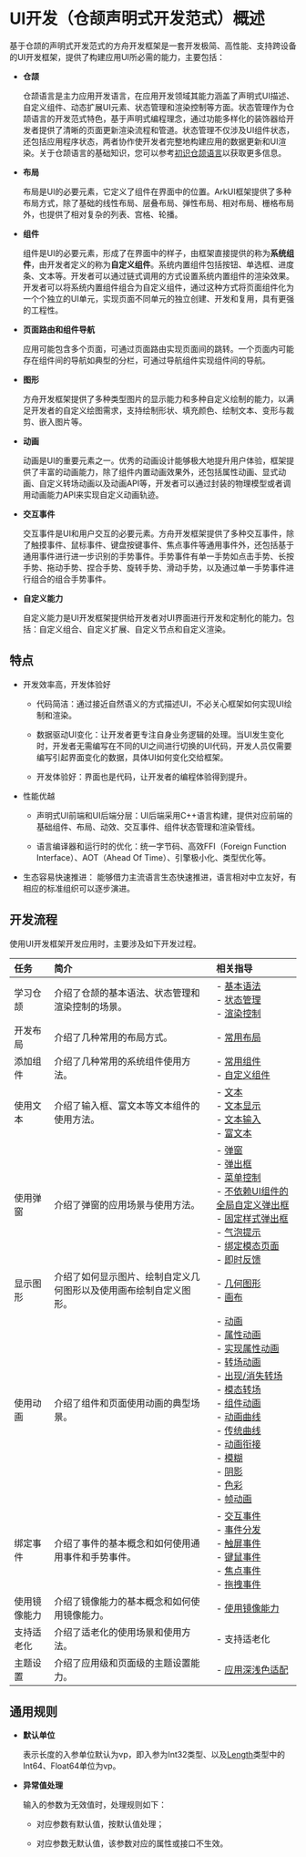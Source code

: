 # UI开发（仓颉声明式开发范式）概述

基于仓颉的声明式开发范式的方舟开发框架是一套开发极简、高性能、支持跨设备的UI开发框架，提供了构建应用UI所必需的能力，主要包括：

- **仓颉**

  仓颉语言是主力应用开发语言，在应用开发领域其能力涵盖了声明式UI描述、自定义组件、动态扩展UI元素、状态管理和渲染控制等方面。状态管理作为仓颉语言的开发范式特色，基于声明式编程理念，通过功能多样化的装饰器给开发者提供了清晰的页面更新渲染流程和管道。状态管理不仅涉及UI组件状态，还包括应用程序状态，两者协作使开发者完整地构建应用的数据更新和UI渲染。关于仓颉语言的基础知识，您可以参考[初识仓颉语言](https://developer.huawei.com/consumer/cn/doc/cangjie-guides-V5/basic-V5)以获取更多信息。

- **布局**

  布局是UI的必要元素，它定义了组件在界面中的位置。ArkUI框架提供了多种布局方式，除了基础的线性布局、层叠布局、弹性布局、相对布局、栅格布局外，也提供了相对复杂的列表、宫格、轮播。

- **组件**

  组件是UI的必要元素，形成了在界面中的样子，由框架直接提供的称为**系统组件**，由开发者定义的称为**自定义组件**。系统内置组件包括按钮、单选框、进度条、文本等。开发者可以通过链式调用的方式设置系统内置组件的渲染效果。开发者可以将系统内置组件组合为自定义组件，通过这种方式将页面组件化为一个个独立的UI单元，实现页面不同单元的独立创建、开发和复用，具有更强的工程性。

- **页面路由和组件导航**

  应用可能包含多个页面，可通过页面路由实现页面间的跳转。一个页面内可能存在组件间的导航如典型的分栏，可通过导航组件实现组件间的导航。

- **图形**

  方舟开发框架提供了多种类型图片的显示能力和多种自定义绘制的能力，以满足开发者的自定义绘图需求，支持绘制形状、填充颜色、绘制文本、变形与裁剪、嵌入图片等。

- **动画**

  动画是UI的重要元素之一。优秀的动画设计能够极大地提升用户体验，框架提供了丰富的动画能力，除了组件内置动画效果外，还包括属性动画、显式动画、自定义转场动画以及动画API等，开发者可以通过封装的物理模型或者调用动画能力API来实现自定义动画轨迹。

- **交互事件**

  交互事件是UI和用户交互的必要元素。方舟开发框架提供了多种交互事件，除了触摸事件、鼠标事件、键盘按键事件、焦点事件等通用事件外，还包括基于通用事件进行进一步识别的手势事件。手势事件有单一手势如点击手势、长按手势、拖动手势、捏合手势、旋转手势、滑动手势，以及通过单一手势事件进行组合的组合手势事件。

- **自定义能力**

  自定义能力是UI开发框架提供给开发者对UI界面进行开发和定制化的能力。包括：自定义组合、自定义扩展、自定义节点和自定义渲染。

## 特点

- 开发效率高，开发体验好

    - 代码简洁：通过接近自然语义的方式描述UI，不必关心框架如何实现UI绘制和渲染。

    - 数据驱动UI变化：让开发者更专注自身业务逻辑的处理。当UI发生变化时，开发者无需编写在不同的UI之间进行切换的UI代码，开发人员仅需要编写引起界面变化的数据，具体UI如何变化交给框架。

    - 开发体验好：界面也是代码，让开发者的编程体验得到提升。

- 性能优越

    - 声明式UI前端和UI后端分层：UI后端采用C++语言构建，提供对应前端的基础组件、布局、动效、交互事件、组件状态管理和渲染管线。

    - 语言编译器和运行时的优化：统一字节码、高效FFI（Foreign Function Interface）、AOT（Ahead Of Time）、引擎极小化、类型优化等。

- 生态容易快速推进：
  能够借力主流语言生态快速推进，语言相对中立友好，有相应的标准组织可以逐步演进。

## 开发流程

使用UI开发框架开发应用时，主要涉及如下开发过程。

| 任务          | 简介                                  | 相关指导                                     |
| :----------- | :----------------------------------- | :---------------------------------------- |
|学习仓颉|介绍了仓颉的基本语法、状态管理和渲染控制的场景。| - [基本语法](./paradigm/cj-basic-syntax-overview.md)<br> - [状态管理](./state_management/cj-state-management-overview.md)<br> - [渲染控制](./rendering_control/cj-rendering-control-overview.md)|
| 开发布局| 介绍了几种常用的布局方式。| - [常用布局](./cj-layout-development-overview.md)<br/> |
| 添加组件| 介绍了几种常用的系统组件使用方法。 | - [常用组件](cj-common-components-button.md)<br/> - [自定义组件](./paradigm/cj-create-custom-components.md)|
| 使用文本 | 介绍了输入框、富文本等文本组件的使用方法。| - [文本](cj-text-introduction.md)<br/>- [文本显示](cj-common-components-text-display.md) <br/>- [文本输入](cj-common-components-text-input.md)<br/> - [富文本](./cj-common-components-richeditor.md)<br>|
| 使用弹窗 | 介绍了弹窗的应用场景与使用方法。 | - [弹窗](cj-dialog-overview.md)<br/>- [弹出框](cj-dialog-base-overview.md)<br> - [菜单控制](./cj-popup-and-menu-components-menu.md)<br/>- [不依赖UI组件的全局自定义弹出框](cj-uicontext-custom-dialog.md)<br/>- [固定样式弹出框](cj-fixes-style-dialog.md)<br/>- [气泡提示](cj-popup-and-menu-components-popup.md)<br> - [绑定模态页面](./cj-modal-overview.md)<br> - [即时反馈](./cj-create-toast.md)|
| 显示图形| 介绍了如何显示图片、绘制自定义几何图形以及使用画布绘制自定义图形。| - [几何图形](cj-shape-drawing.md)<br/>- [画布](cj-drawing-customization-on-canvas.md) |
| 使用动画| 介绍了组件和页面使用动画的典型场景。| - [动画](cj-animation.md)<br>- [属性动画](cj-attribute-animation-overview.md)<br>- [实现属性动画](cj-attribute-animation-apis.md)<br>- [转场动画](cj-transition-overview.md)<br>- [出现/消失转场](cj-enter-exit-transition.md)<br>- [模态转场](cj-modal-transition.md)<br>- [组件动画](cj-component-animation.md)<br>- [动画曲线](cj-curve-overview.md)<br>- [传统曲线](cj-traditional-curve.md)<br>- [动画衔接](cj-animation-smoothing.md)<br>- [模糊](cj-blur-effect.md)<br>- [阴影](cj-shadow-effect.md)<br>- [色彩](cj-color-effect.md)<br> - [帧动画](cj-animator.md)|
|绑定事件| 介绍了事件的基本概念和如何使用通用事件和手势事件。| - [交互事件](cj-event-overview.md)<br/>- [事件分发](cj-common-events-distribute.md)<br/>-&nbsp;[触屏事件](cj-common-events-touch-screen-event.md)<br/>- [键鼠事件](cj-common-events-device-input-event.md)<br/>- [焦点事件](cj-common-events-focus-event.md)<br/>- [拖拽事件](../../../API_Reference/source_zh_cn/arkui-cj/cj-universal-event-drag.md)|
|使用镜像能力|介绍了镜像能力的基本概念和如何使用镜像能力。| - [使用镜像能力](./cj-mirroring-display.md)|
|支持适老化|介绍了适老化的使用场景和使用方法。| - 支持适老化 |
|主题设置|介绍了应用级和页面级的主题设置能力。| - [应用深浅色适配](./cj-ui-dark-light-color-adaptation.md)|

## 通用规则

- **默认单位**

  表示长度的入参单位默认为vp，即入参为Int32类型、以及[Length](../../../API_Reference/source_zh_cn/arkui-cj/cj-common-types.md#interface-length)类型中的Int64、Float64单位为vp。

- **异常值处理**

  输入的参数为无效值时，处理规则如下：

    - 对应参数有默认值，按默认值处理；

    - 对应参数无默认值，该参数对应的属性或接口不生效。
